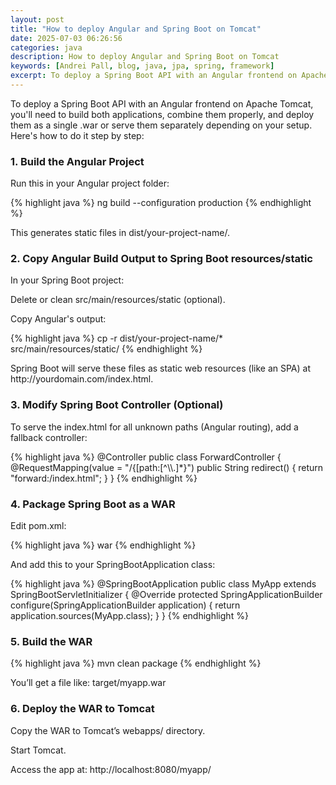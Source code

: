 ```yaml
---
layout: post
title: "How to deploy Angular and Spring Boot on Tomcat"
date: 2025-07-03 06:26:56
categories: java
description: How to deploy Angular and Spring Boot on Tomcat
keywords: [Andrei Pall, blog, java, jpa, spring, framework]
excerpt: To deploy a Spring Boot API with an Angular frontend on Apache Tomcat, you'll need to build both applications, combine them properly, and deploy them as a single .war or serve them separately depending on your setup.
---
```

<p>To deploy a Spring Boot API with an Angular frontend on Apache Tomcat, you'll need to build both applications, combine them properly, and deploy them as a single .war or serve them separately depending on your setup. Here's how to do it step by step:</p>
<h3>1. Build the Angular Project</h3>

<p>Run this in your Angular project folder:</p>
{% highlight java %}
ng build --configuration production
{% endhighlight %}
<p>This generates static files in dist/your-project-name/.</p>

<h3>2. Copy Angular Build Output to Spring Boot resources/static</h3>

<p>In your Spring Boot project:</p>

<p>Delete or clean src/main/resources/static (optional).</p>

<p>Copy Angular's output:</p>
{% highlight java %}
cp -r dist/your-project-name/* src/main/resources/static/
{% endhighlight %}
<p>Spring Boot will serve these files as static web resources (like an SPA) at http://yourdomain.com/index.html.</p>

<h3>3. Modify Spring Boot Controller (Optional)</h3>

<p>To serve the index.html for all unknown paths (Angular routing), add a fallback controller:</p>
{% highlight java %}
@Controller
public class ForwardController {
    @RequestMapping(value = "/{[path:[^\\.]*}")
    public String redirect() {
        return "forward:/index.html";
    }
}
{% endhighlight %}
<h3>4. Package Spring Boot as a WAR</h3>

<p>Edit pom.xml:</p>
{% highlight java %}
<packaging>war</packaging>
{% endhighlight %}
<p>And add this to your SpringBootApplication class:</p>
{% highlight java %}
@SpringBootApplication
public class MyApp extends SpringBootServletInitializer {
    @Override
    protected SpringApplicationBuilder configure(SpringApplicationBuilder application) {
        return application.sources(MyApp.class);
    }
}
{% endhighlight %}
<h3>5. Build the WAR</h3>
{% highlight java %}
mvn clean package
{% endhighlight %}
<p>You’ll get a file like: target/myapp.war</p>
<h3>6. Deploy the WAR to Tomcat</h3>
<p>Copy the WAR to Tomcat’s webapps/ directory.</p>
<p>Start Tomcat.</p>
<p>Access the app at: http://localhost:8080/myapp/</p>

